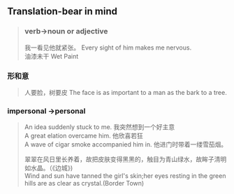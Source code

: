 ##  Translation-bear in mind 

>###  verb->noun or adjective
>我一看见他就紧张。
>Every sight of him makes me nervous.<br/>
>油漆未干
>Wet Paint

### 形和意
>人要脸，树要皮
>The face is as important to a man as the bark to a tree.
### impersonal ->personal
>An idea suddenly stuck to me.
>我突然想到一个好主意<br/>
>A great elation overcame him.
>他欣喜若狂<br/>
>A wave of cigar smoke accompanied him in.
>他进门时带着一缕雪茄烟。<br/>
>
>翠翠在风日里长养着，故把皮肤变得黑黑的，触目为青山绿水，故眸子清明如水晶。（《边城》)<br/>
>Wind and sun have tanned the girl's skin;her eyes resting in the green hills are as clear as crystal.(Border Town)
